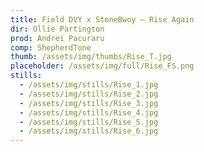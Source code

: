 ```yaml
---
title: Field DVY x StoneBwoy – Rise Again
dir: Ollie Partington
prod: Andrei Pacuraru
comp: ShepherdTone
thumb: /assets/img/thumbs/Rise_T.jpg
placeholder: /assets/img/full/Rise_FS.png
stills:
  - /assets/img/stills/Rise_1.jpg
  - /assets/img/stills/Rise_2.jpg
  - /assets/img/stills/Rise_3.jpg
  - /assets/img/stills/Rise_4.jpg
  - /assets/img/stills/Rise_5.jpg
  - /assets/img/stills/Rise_6.jpg
---
```


